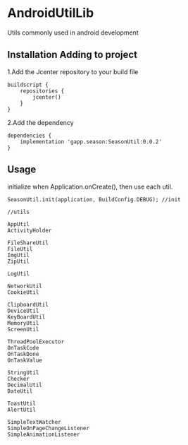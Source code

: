 # AndroidUtilLib
Utils commonly used in android development

## Installation Adding to project
1.Add the Jcenter repository to your build file
```
buildscript {
    repositories {
        jcenter()
    }
}
```
2.Add the dependency
```
dependencies {
    implementation 'gapp.season:SeasonUtil:0.0.2'
}
```

## Usage
initialize when Application.onCreate(), then use each util.
```
SeasonUtil.init(application, BuildConfig.DEBUG); //init

//utils

AppUtil
ActivityHolder

FileShareUtil
FileUtil
ImgUtil
ZipUtil

LogUtil

NetworkUtil
CookieUtil

ClipboardUtil
DeviceUtil
KeyBoardUtil
MemoryUtil
ScreenUtil

ThreadPoolExecutor
OnTaskCode
OnTaskDone
OnTaskValue

StringUtil
Checker
DecimalUtil
DateUtil

ToastUtil
AlertUtil

SimpleTextWatcher
SimpleOnPageChangeListener
SimpleAnimationListener
```
